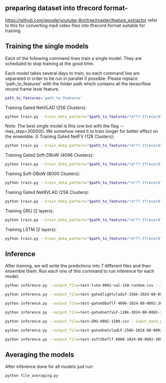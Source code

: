 ## preparing dataset into tfrecord format-
https://github.com/google/youtube-8m/tree/master/feature_extractor refer to this for converting mp4 video files into tfrecord format suitable for training 

## Training the single models

Each of the following command lines train a single model. They are scheduled to stop training at the good time.


Each model takes several days to train, so each command line are separated in order to be run in parallel if possible. 
Please replace 'path_to_features' with the folder path which contains all the tensorflow record frame level feature.
```sh
path_to_features='path_to_features'
```

Training Gated NetVLAD (256 Clusters):

```sh
python train.py --train_data_pattern="$path_to_features/*a*??.tfrecord" --model=NetVLADModelLF --train_dir=gatednetvladLF-256k-1024-80-0002-300iter-norelu-basic-gatedmoe --frame_features=True --feature_names="rgb,audio" --feature_sizes="1024,128" --batch_size=80 --base_learning_rate=0.0002 --netvlad_cluster_size=256 --netvlad_hidden_size=1024 --moe_l2=1e-6 --iterations=300 --learning_rate_decay=0.8 --netvlad_relu=False --gating=True --moe_prob_gating=True --max_step=700000
```

Note: The best single model is this one but with the flag --max_step=300000. We somehow need it to train longer for better effect on the ensemble.
G
Training Gated NetFV (128 Clusters):


```sh
python train.py --train_data_pattern="$path_to_features/*a*??.tfrecord" --model=NetFVModelLF --train_dir=gatednetfvLF-128k-1024-80-0002-300iter-norelu-basic-gatedmoe --frame_features=True --feature_names="rgb,audio" --feature_sizes="1024,128" --batch_size=80 --base_learning_rate=0.0002 --fv_cluster_size=128 --fv_hidden_size=1024 --moe_l2=1e-6 --iterations=300 --learning_rate_decay=0.8 --fv_relu=False --gating=True --moe_prob_gating=True --fv_couple_weights=False --max_step=600000
```

Training Gated Soft-DBoW (4096 Clusters):

```sh
python train.py --train_data_pattern="$path_to_features/*a*??.tfrecord" --model=GatedDbofModelLF --train_dir=gateddboflf-4096-1024-80-0002-300iter --frame_features=True --feature_names="rgb,audio" --feature_sizes="1024,128" --batch_size=80 --base_learning_rate=0.0002 --dbof_cluster_size=4096 --dbof_hidden_size=1024 --moe_l2=1e-6 --iterations=300 --dbof_relu=False --max_step=1000000
```

Training Soft-DBoW (8000 Clusters):

```sh
python train.py --train_data_pattern="$path_to_features/*a*??.tfrecord" --model=SoftDbofModelLF --train_dir=softdboflf-8000-1024-80-0002-300iter --frame_features=True --feature_names="rgb,audio" --feature_sizes="1024,128" --batch_size=80 --base_learning_rate=0.0002 --dbof_cluster_size=8000 --dbof_hidden_size=1024 --iterations=300 --dbof_relu=False --max_step=800000
```

Training Gated NetRVLAD (256 Clusters):

```sh
python train.py --train_data_pattern="$path_to_features/*a*??.tfrecord" --model=NetVLADModelLF --train_dir=gatedlightvladLF-256k-1024-80-0002-300iter-norelu-basic-gatedmoe --frame_features=True --feature_names="rgb,audio" --feature_sizes="1024,128" --batch_size=80 --base_learning_rate=0.0002 --netvlad_cluster_size=256 --netvlad_hidden_size=1024 --moe_l2=1e-6 --iterations=300 --learning_rate_decay=0.8 --netvlad_relu=False --gating=True --moe_prob_gating=True --lightvlad=True --max_step=600000
```

Training GRU (2 layers):

```sh
python train.py --train_data_pattern="$path_to_features/*a*??.tfrecord" --model=GruModel --train_dir=GRU-0002-1200 --frame_features=True --feature_names="rgb,audio" --feature_sizes="1024,128" --batch_size=128 --base_learning_rate=0.0002 --gru_cells=1200 --learning_rate_decay=0.9 --moe_l2=1e-6 --max_step=300000
```

Training LSTM (2 layers):

```sh
python train.py --train_data_pattern="$path_to_features/*a*??.tfrecord" --model=LstmModel --train_dir=lstm-0002-val-150-random --frame_features=True --feature_names="rgb,audio" --feature_sizes="1024,128" --batch_size=128 --base_learning_rate=0.0002 --iterations=150 --lstm_random_sequence=True --max_step=400000
```


## Inference

After training, we will write the predictions into 7 different files and then ensemble them.
Run each one of this command to run inference for each model.

```sh
python inference.py --output_file=test-lstm-0002-val-150-random.csv --input_data_pattern="$path_to_features/test*.tfrecord" --model=LstmModel --train_dir=lstm-0002-val-150-random --frame_features=True --feature_names="rgb,audio" --feature_sizes="1024,128" --batch_size=1024 --base_learning_rate=0.0002 --iterations=150 --lstm_random_sequence=True --run_once=True --top_k=50

python inference.py --output_file=test-gatedlightvladLF-256k-1024-80-0002-300iter-norelu-basic-gatedmoe.csv --input_data_pattern="$path_to_features/test*.tfrecord" --model=NetVLADModelLF --train_dir=gatedlightvladLF-256k-1024-80-0002-300iter-norelu-basic-gatedmoe --frame_features=True --feature_names="rgb,audio" --feature_sizes="1024,128" --batch_size=1024 --base_learning_rate=0.0002 --netvlad_cluster_size=256 --netvlad_hidden_size=1024 --moe_l2=1e-6 --iterations=300 --learning_rate_decay=0.8 --netvlad_relu=False --gating=True --moe_prob_gating=True --lightvlad=True --run_once=True  --top_k=50 

python inference.py --output_file=test-gateddboflf-4096-1024-80-0002-300iter-gatedmoe.csv --input_data_pattern="$path_to_features/test*.tfrecord" --model=GatedDbofModelLF --train_dir=gateddboflf-4096-1024-80-0002-300iter-gatedmoe --frame_features=True --feature_names="rgb,audio" --feature_sizes="1024,128" --batch_size=512 --base_learning_rate=0.0002 --dbof_cluster_size=4096 --dbof_hidden_size=1024 --moe_l2=1e-6 --iterations=300 --dbof_relu=False --moe_prob_gating=True --run_once=True --top_k=50

python inference.py --output_file=test-gatednetfvLF-128k-1024-80-0002-300iter-norelu-basic-gatedmoe.csv --input_data_pattern="$path_to_features/test*.tfrecord" --model=NetFVModelLF --train_dir=gatednetfvLF-128k-1024-80-0002-300iter-norelu-basic-gatedmoe --frame_features=True --feature_names="rgb,audio" --feature_sizes="1024,128" --batch_size=1024 --base_learning_rate=0.0002 --fv_cluster_size=128 --fv_hidden_size=1024 --moe_l2=1e-6 --iterations=300 --learning_rate_decay=0.8 --fv_relu=False --gating=True --moe_prob_gating=True --fv_couple_weights=False --top_k=50

python inference.py --output_file=test-GRU-0002-1200.csv --input_data_pattern="$path_to_features/test*.tfrecord" --model=GruModel --train_dir=GRU-0002-1200 --frame_features=True --feature_names="rgb,audio" --feature_sizes="1024,128" --batch_size=1024 --base_learning_rate=0.0002 --gru_cells=1200 --learning_rate_decay=0.9 --moe_l2=1e-6 --run_once=True --top_k=50

python inference.py --output_file=test-gatednetvladLF-256k-1024-80-0002-300iter-norelu-basic-gatedmoe.csv --input_data_pattern="$path_to_features/test*.tfrecord" --model=NetVLADModelLF --train_dir=gatednetvladLF-256k-1024-80-0002-300iter-norelu-basic-gatedmoe --frame_features=True --feature_names="rgb,audio" --feature_sizes="1024,128" --batch_size=1024 --base_learning_rate=0.0002 --netvlad_cluster_size=256 --netvlad_hidden_size=1024 --moe_l2=1e-6 --iterations=300 --learning_rate_decay=0.8 --netvlad_relu=False --gating=True --moe_prob_gating=True --run_once=True  --top_k=50

python inference.py --output_file=test-softdboflf-8000-1024-80-0002-300iter.csv --input_data_pattern="$path_to_features/test*.tfrecord"  --model=SoftDbofModelLF --train_dir=softdboflf-8000-1024-80-0002-300iter --frame_features=True --feature_names="rgb,audio" --feature_sizes="1024,128" --batch_size=256 --base_learning_rate=0.0002 --dbof_cluster_size=8000 --dbof_hidden_size=1024 --iterations=300 --dbof_relu=False --run_once=True --top_k=50
```

## Averaging the models

After inference done for all models just run:


```sh
python file_averaging.py
```


